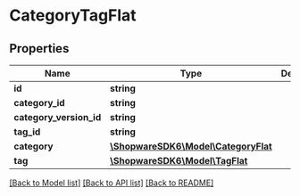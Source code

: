 # CategoryTagFlat

## Properties
Name | Type | Description | Notes
------------ | ------------- | ------------- | -------------
**id** | **string** |  | [optional] 
**category_id** | **string** |  | 
**category_version_id** | **string** |  | [optional] 
**tag_id** | **string** |  | 
**category** | [**\ShopwareSDK6\Model\CategoryFlat**](CategoryFlat.md) |  | [optional] 
**tag** | [**\ShopwareSDK6\Model\TagFlat**](TagFlat.md) |  | [optional] 

[[Back to Model list]](../../README.md#documentation-for-models) [[Back to API list]](../../README.md#documentation-for-api-endpoints) [[Back to README]](../../README.md)

